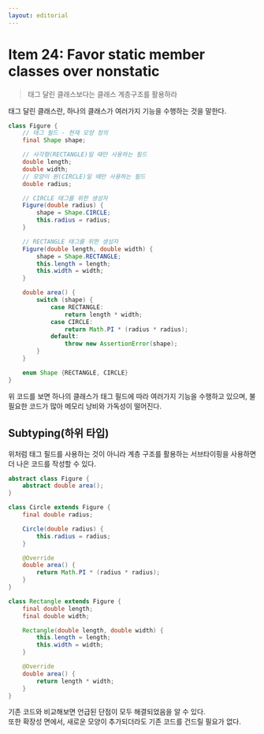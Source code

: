 ```yaml
---
layout: editorial
---
```


# Item 24: Favor static member classes over nonstatic

> 태그 달린 클래스보다는 클래스 계층구조를 활용하라

태그 달린 클래스란, 하나의 클래스가 여러가지 기능을 수행하는 것을 말한다.

```java
class Figure {
    // 태그 필드 - 현재 모양 정의
    final Shape shape;

    // 사각형(RECTANGLE)일 때만 사용하는 필드
    double length;
    double width;
    // 모양이 원(CIRCLE)일 때만 사용하는 필드
    double radius;

    // CIRCLE 태그를 위한 생성자
    Figure(double radius) {
        shape = Shape.CIRCLE;
        this.radius = radius;
    }

    // RECTANGLE 태그를 위한 생성자
    Figure(double length, double width) {
        shape = Shape.RECTANGLE;
        this.length = length;
        this.width = width;
    }

    double area() {
        switch (shape) {
            case RECTANGLE:
                return length * width;
            case CIRCLE:
                return Math.PI * (radius * radius);
            default:
                throw new AssertionError(shape);
        }
    }

    enum Shape {RECTANGLE, CIRCLE}
}
```

위 코드를 보면 하나의 클래스가 태그 필드에 따라 여러가지 기능을 수행하고 있으며, 불필요한 코드가 많아 메모리 낭비와 가독성이 떨어진다.

## Subtyping(하위 타입)

위처럼 태그 필드를 사용하는 것이 아니라 계층 구조를 활용하는 서브타이핑을 사용하면 더 나은 코드를 작성할 수 있다.

```java
abstract class Figure {
    abstract double area();
}

class Circle extends Figure {
    final double radius;

    Circle(double radius) {
        this.radius = radius;
    }

    @Override
    double area() {
        return Math.PI * (radius * radius);
    }
}

class Rectangle extends Figure {
    final double length;
    final double width;

    Rectangle(double length, double width) {
        this.length = length;
        this.width = width;
    }

    @Override
    double area() {
        return length * width;
    }
}
```

기존 코드와 비교해보면 언급된 단점이 모두 해결되었음을 알 수 있다.  
또한 확장성 면에서, 새로운 모양이 추가되더라도 기존 코드를 건드릴 필요가 없다.
